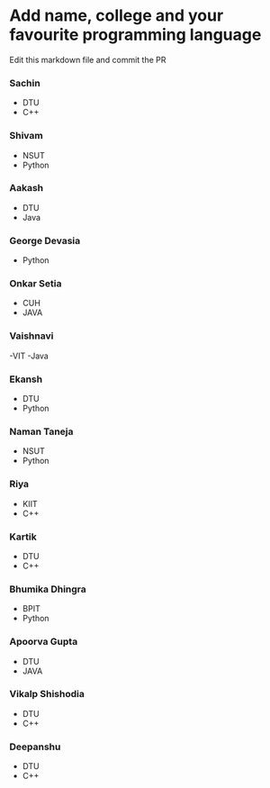 # Add name, college and your favourite programming language

Edit this markdown file and commit the PR

### Sachin
- DTU
- C++

### Shivam
- NSUT
- Python

### Aakash
- DTU
- Java

### George Devasia
- Python


### Onkar Setia
- CUH
- JAVA

### Vaishnavi 
-VIT
-Java

### Ekansh
- DTU
- Python

### Naman Taneja
- NSUT
- Python

 ### Riya
 - KIIT
 - C++
 
 ### Kartik
 - DTU
 - C++

### Bhumika Dhingra
 - BPIT
 - Python

### Apoorva Gupta
 - DTU
 - JAVA

### Vikalp Shishodia
 - DTU
 - C++
 
 ### Deepanshu
 - DTU
 - C++


